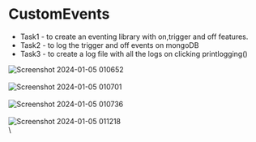 ﻿# CustomEvents

* Task1 - to create an eventing library with on,trigger and off features. 
* Task2 - to log the trigger and off events on mongoDB 
* Task3 - to create a log file with all the logs on clicking printlogging() 
 
![Screenshot 2024-01-05 010652](https://github.com/Sid-0307/CustomEvents/assets/110523312/2096d43c-cef2-4b53-8cf0-d8259f3a6229) \
\
![Screenshot 2024-01-05 010701](https://github.com/Sid-0307/CustomEvents/assets/110523312/7f72820b-b311-4c2c-b0c3-6525784b9dfe)\
\
![Screenshot 2024-01-05 010736](https://github.com/Sid-0307/CustomEvents/assets/110523312/5eef1ee6-a82f-4911-b258-91b38e904c0d)\
\
![Screenshot 2024-01-05 011218](https://github.com/Sid-0307/CustomEvents/assets/110523312/985234f3-77f6-4901-8bed-d66cb73d559f)\
\
